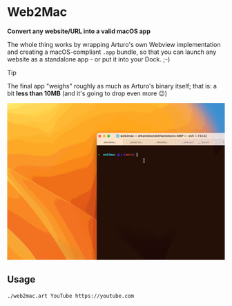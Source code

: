 # Web2Mac

**Convert any website/URL into a valid macOS app**

The whole thing works by wrapping Arturo's own Webview implementation and creating a macOS-compliant `.app` bundle, so that you can launch any website as a standalone app - or put it into your Dock. ;-)

> [!TIP] 
> The final app "weighs" roughly as much as Arturo's binary itself; that is: a bit **less than 10MB** (and it's going to drop even more 😉)

![Web2Mac in action](./web2mac.gif)

## Usage

```bash
./web2mac.art YouTube https://youtube.com
```
